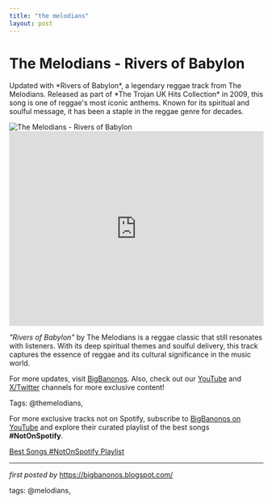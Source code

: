 ```yaml
---
title: "the melodians"
layout: post
---
```

<!-- Title of the Post -->
<h1 >The Melodians - Rivers of Babylon</h1> <!-- Introductory Text -->
<p >Updated with *Rivers of Babylon*, a legendary reggae track from The Melodians. Released as part of *The Trojan UK Hits Collection* in 2009, this song is one of reggae's most iconic anthems. Known for its spiritual and soulful message, it has been a staple in the reggae genre for decades.</p> <!-- Featured Image -->
<div > <img src="https://www.reggae-vibes.com/wp-content/uploads/2020/02/back.jpg" alt="The Melodians - Rivers of Babylon" />
</div> <!-- YouTube Video Embed -->
<div > <iframe width="100%" height="385" src="https://www.youtube.com/embed/BXf1j8Hz2bU" title="The Melodians - Rivers Of Babylon" frameborder="0" allow="accelerometer; autoplay; clipboard-write; encrypted-media; gyroscope; picture-in-picture; web-share" referrerpolicy="strict-origin-when-cross-origin" allowfullscreen></iframe>
</div> <!-- Song Information -->
<div > <p><em>"Rivers of Babylon"</em> by The Melodians is a reggae classic that still resonates with listeners. With its deep spiritual themes and soulful delivery, this track captures the essence of reggae and its cultural significance in the music world.</p>
</div> <!-- Footer Links -->
<div > <p>For more updates, visit <a href="https://bigbanonos.blogspot.com/" target="_blank">BigBanonos</a>. Also, check out our <a href="https://www.youtube.com/@BigBanonos" target="_blank">YouTube</a> and <a href="https://x.com/bigbanonos" target="_blank">X/Twitter</a> channels for more exclusive content!</p>
</div> <!-- Tags -->
<p >Tags: @themelodians,</p>


<!--Subscribe and Playlist Links-->
<div>
    <p>For more exclusive tracks not on Spotify, subscribe to <a href="https://www.youtube.com/@BigBanonos" target="_blank">BigBanonos on YouTube</a> and explore their curated playlist of the best songs <strong>#NotOnSpotify</strong>.</p>
    <p><a href="https://www.youtube.com/playlist?list=PLtuNtuTatqI0kFahUCbtbfenC_ET5O_tr" target="_blank">Best Songs #NotOnSpotify Playlist<br /></a></p></div>

<hr />

<p><em>first posted by</em> <a href="https://bigbanonos.blogspot.com/" rel="noopener" target="_new">https://bigbanonos.blogspot.com/</a></p>

<p>tags: @melodians,</p>

